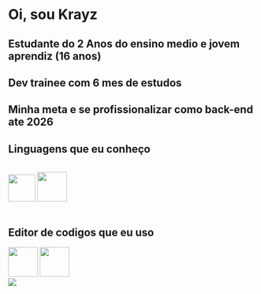 # Oi, sou Krayz
## Estudante do 2 Anos do ensino medio e jovem aprendiz (16 anos)
## Dev trainee com 6 mes de estudos
## Minha meta e se profissionalizar como back-end ate 2026


## Linguagens que eu conheço
<br>
<div aling="center">
  <img src="https://raw.githubusercontent.com/marwin1991/profile-technology-icons/refs/heads/main/icons/python.png" width="55 height="55"/>
  <img src="https://raw.githubusercontent.com/marwin1991/profile-technology-icons/refs/heads/main/icons/java.png" width="60 height="60"/>
</div>
<br>
<div aling="center">

## Editor de codigos que eu uso
<div aling="center">
  <img src="https://raw.githubusercontent.com/marwin1991/profile-technology-icons/refs/heads/main/icons/visual_studio_code.png" width="60 height="60"/>
  <img src="https://raw.githubusercontent.com/marwin1991/profile-technology-icons/refs/heads/main/icons/intellij.png" width="60 height="60"/>
</div>

<img src="https://github-readme-stats.vercel.app/api/top-langs/?username=HeyKrayz&layout=compact&theme=gruvbox&langs_count=5">
